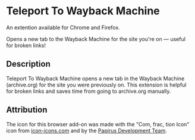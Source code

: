 # Teleport To Wayback Machine
An extention available for Chrome and Firefox.

Opens a new tab to the Wayback Machine for the site you're on — useful for broken links!

## Description
Teleport To Wayback Machine opens a new tab in the Wayback Machine (archive.org) for the site you were previously on. This extension is helpful for broken links and saves time from going to archive.org manually.

## Attribution
The icon for this browser add-on was made with the "Com, frac, tion Icon" icon from [icon-icons.com](https://www.icon-icons.com) and by the [Papirus Development Team](https://icon-icons.com/users/fTNcsbifYfxVqxPfGHf3s/icon-sets/).
